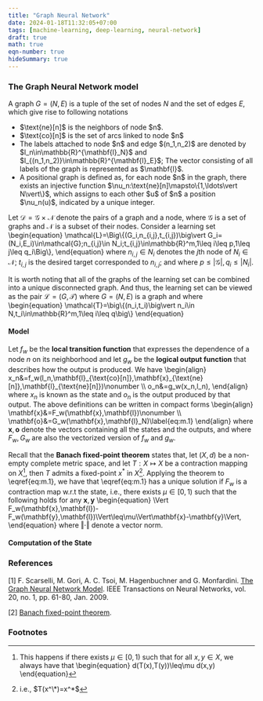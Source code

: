```yaml
---
title: "Graph Neural Network"
date: 2024-01-18T11:32:05+07:00
tags: [machine-learning, deep-learning, neural-network]
draft: true
math: true
eqn-number: true
hideSummary: true
---
```


### The Graph Neural Network model
A graph $G=(N,E)$ is a tuple of the set of nodes $N$ and the set of edges $E$, which give rise to following notations
<ul id='number-list'>
	<li>
		$\text{ne}[n]$ is the neighbors of node $n$.
	</li>
	<li>
		$\text{co}[n]$ is the set of arcs linked to node $n$
	</li>
	<li>
		The labels attached to node $n$ and edge $(n_1,n_2)$ are denoted by $l_n\in\mathbb{R}^{\mathbf{l}_N}$ and $l_{(n_1,n_2)}\in\mathbb{R}^{\mathbf{l}_E}$; The vector consisting of all labels of the graph is represented as $\mathbf{l}$.
	</li>
	<li>
		A positional graph is defined as, for each node $n$ in the graph, there exists an injective function $\nu_n:\text{ne}[n]\mapsto\{1,\ldots\vert N\vert\}$, which assigns to each other $u$ of $n$ a position $\nu_n(u)$, indicated by a unique integer.
	</li>
</ul>

Let $\mathcal{D}=\mathcal{G}\times\mathcal{N}$ denote the pairs of a graph and a node, where $\mathcal{G}$ is a set of graphs and $\mathcal{N}$ is a subset of their nodes. Consider a learning set
\begin{equation}
\mathcal{L}=\Big\\{(G_i,n_{i,j},t_{i,j})\big\vert G_i=(N_i,E_i)\in\mathcal{G};n_{i,j}\in N_i;t_{i,j}\in\mathbb{R}^m,1\leq i\leq p,1\leq j\leq q_i\Big\\},
\end{equation}
where $n_{i,j}\in N_i$ denotes the $j$th node of $N_i\in\mathcal{N}$; $t_{i,j}$ is the desired target corresponded to $n_{i,j}$; and where $p\leq\vert\mathcal{G}\vert,q_i\leq\vert N_i\vert$.

It is worth noting that all of the graphs of the learning set can be combined into a unique disconnected graph. And thus, the learning set can be viewed as the pair $\mathcal{L}=(G,\mathcal{T})$ where $G=(N,E)$ is a graph and where
\begin{equation}
\mathcal{T}=\big\\{(n_i,t_i)\big\vert n_i\in N,t_i\in\mathbb{R}^m,1\leq i\leq q\big\\}
\end{equation}

#### Model
Let $f_w$ be the **local transition function** that expresses the dependence of a node $n$ on its neighborhood and let $g_w$ be the **logical output function** that describes how the output is produced. We have
\begin{align}
x_n&=f_w(l_n,\mathbf{l}\_{\text{co}[n]},\mathbf{x}\_{\text{ne}[n]},\mathbf{l}\_{\text{ne}[n]})\nonumber \\\\ o_n&=g_w(x_n,l_n),
\end{align}
where $x_n$ is known as the state and $o_n$ is the output produced by that output. The above definitions can be written in compact forms
\begin{align}
\mathbf{x}&=F_w(\mathbf{x},\mathbf{l})\nonumber \\\\ \mathbf{o}&=G_w(\mathbf{x},\mathbf{l}\_N)\label{eq:m.1}
\end{align}
where $\mathbf{x},\mathbf{o}$ denote the vectors containing all the states and the outputs, and where $F_w,G_w$ are also the vectorized version of $f_w$ and $g_w$.

Recall that the **Banach fixed-point theorem** states that, let $(X,d)$ be a non-empty complete metric space, and let $T:X\mapsto X$ be a contraction mapping on $X$[^1], then $T$ admits a fixed-point $x^*$ in $X$[^2]. Applying the theorem to \eqref{eq:m.1}, we have that \eqref{eq:m.1} has a unique solution if $F_w$ is a contraction map w.r.t the state, i.e., there exists $\mu\in[0,1)$ such that the following holds for any $\mathbf{x},\mathbf{y}$
\begin{equation}
\Vert F_w(\mathbf{x},\mathbf{l})-F_w(\mathbf{y},\mathbf{l})\Vert\leq\mu\Vert\mathbf{x}-\mathbf{y}\Vert,
\end{equation}
where $\Vert\cdot\Vert$ denote a vector norm.

#### Computation of the State



### References
[1] F. Scarselli, M. Gori, A. C. Tsoi, M. Hagenbuchner and G. Monfardini. [The Graph Neural Network Model](https://ieeexplore.ieee.org/document/4700287). IEEE Transactions on Neural Networks, vol. 20, no. 1, pp. 61-80, Jan. 2009.

[2] [Banach fixed-point theorem]().

### Footnotes
[^1]: This happens if there exists $\mu\in[0,1)$ such that for all $x,y\in X$, we always have that
\begin{equation}
d(T(x),T(y))\leq\mu d(x,y)
\end{equation}
[^2]: i.e., $T(x^\*)=x^*$